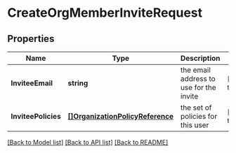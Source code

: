 # CreateOrgMemberInviteRequest

## Properties
Name | Type | Description | Notes
------------ | ------------- | ------------- | -------------
**InviteeEmail** | **string** | the email address to use for the invite | [default to null]
**InviteePolicies** | [**[]OrganizationPolicyReference**](OrganizationPolicyReference.md) | the set of policies for this user | [default to null]

[[Back to Model list]](../README.md#documentation-for-models) [[Back to API list]](../README.md#documentation-for-api-endpoints) [[Back to README]](../README.md)

